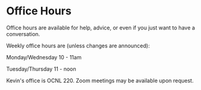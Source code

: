 # Office Hours

Office hours are available for help, advice, or even if you just want to have a conversation.

Weekly office hours are (unless changes are announced):

Monday/Wednesday 10 - 11am

Tuesday/Thursday 11 - noon

Kevin's office is OCNL 220. Zoom meetings may be available upon request.